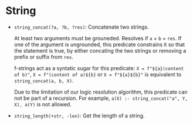 # String

- <a name="string_concat"></a>`string_concat(?a, ?b, ?res)`: Concatenate two strings.

  At least two arguments must be grouneded. Resolves if `a` + `b` = `res`. If one of the argument is ungrounded, this predicate constrains it so that the statement is true, by either concating the two strings or removing a prefix or suffix from `res`.

  f-strings act as a syntatic sugar for this predicate: `X = f"${a}(content of b)"`, `X = f"(content of a)${b}` or `X = f"${a}${b}"` is equivalent to `string_concat(a, b, X)`.

  Due to the limitation of our logic resolution algorithm, this predicate can not be part of a recursion. For example, `a(X) :- string_concat("a", Y, X), a(Y)` is not allowed.

- <a name="string_length"></a>`string_length(+str, -len)`: Get the length of a string.
